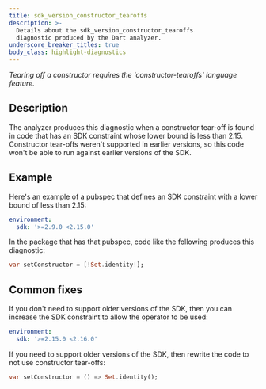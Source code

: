 ```yaml
---
title: sdk_version_constructor_tearoffs
description: >-
  Details about the sdk_version_constructor_tearoffs
  diagnostic produced by the Dart analyzer.
underscore_breaker_titles: true
body_class: highlight-diagnostics
---
```


_Tearing off a constructor requires the 'constructor-tearoffs' language
feature._

## Description

The analyzer produces this diagnostic when a constructor tear-off is found
in code that has an SDK constraint whose lower bound is less than 2.15.
Constructor tear-offs weren't supported in earlier versions, so this code
won't be able to run against earlier versions of the SDK.

## Example

Here's an example of a pubspec that defines an SDK constraint with a lower
bound of less than 2.15:

```yaml
environment:
  sdk: '>=2.9.0 <2.15.0'
```

In the package that has that pubspec, code like the following produces this
diagnostic:

```dart
var setConstructor = [!Set.identity!];
```

## Common fixes

If you don't need to support older versions of the SDK, then you can
increase the SDK constraint to allow the operator to be used:

```yaml
environment:
  sdk: '>=2.15.0 <2.16.0'
```

If you need to support older versions of the SDK, then rewrite the code to
not use constructor tear-offs:

```dart
var setConstructor = () => Set.identity();
```
